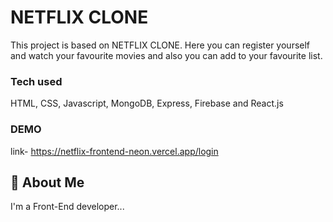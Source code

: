 
# NETFLIX CLONE

This project is based on NETFLIX CLONE. Here you can register yourself and watch your favourite movies and also you can add to your favourite list.

### Tech used

HTML, CSS, Javascript, MongoDB, Express, Firebase and React.js

### DEMO

link- https://netflix-frontend-neon.vercel.app/login

## 🚀 About Me
I'm a Front-End developer...
